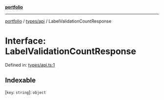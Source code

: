 [**portfolio**](../../../README.md)

***

[portfolio](../../../modules.md) / [types/api](../README.md) / LabelValidationCountResponse

# Interface: LabelValidationCountResponse

Defined in: [types/api.ts:1](https://github.com/tnorlund/Portfolio/blob/5c9d7f0bc3c1664649184d8fe27141e594b424d3/portfolio/types/api.ts#L1)

## Indexable

\[`key`: `string`\]: `object`
